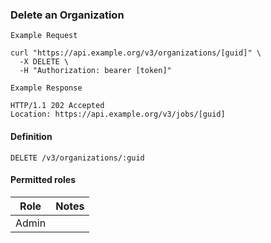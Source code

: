 ### Delete an Organization

```
Example Request
```

```shell
curl "https://api.example.org/v3/organizations/[guid]" \
  -X DELETE \
  -H "Authorization: bearer [token]"
```

```
Example Response
```

```http
HTTP/1.1 202 Accepted
Location: https://api.example.org/v3/jobs/[guid]
```

#### Definition
`DELETE /v3/organizations/:guid`

#### Permitted roles

Role  | Notes
--- | ---
Admin |

